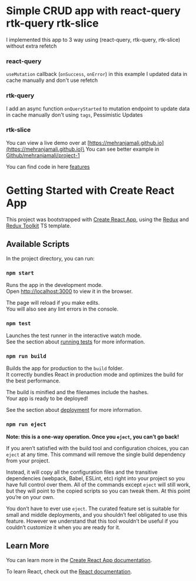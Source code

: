 # Simple CRUD app with react-query rtk-query rtk-slice
I implemented this app to 3 way using (react-query, rtk-query, rtk-slice) without extra refetch
### react-query 
`useMutation` callback (`onSuccess`, `onError`) in this example I updated data in cache manually and don't use refetch
### rtk-query 
I add an async function `onQueryStarted` to mutation endpoint to update data in cache manually don't using `tags`, Pessimistic Updates
### rtk-slice 
You can view a live demo over at [https://mehranjamali.github.io](https://mehranjamali.github.io)\
You can see better example in [Github/mehranjamali/project-1](https://github.com/mehranjamali/mehranjamali.github.io-source_code/tree/master/sample-project-1)


You can find code in here [features](https://github.com/mehranjamali/rtkQuery-reactQuery-rtkSlice/tree/main/src/features)


# Getting Started with Create React App

This project was bootstrapped with [Create React App](https://github.com/facebook/create-react-app), using the [Redux](https://redux.js.org/) and [Redux Toolkit](https://redux-toolkit.js.org/) TS template.

## Available Scripts

In the project directory, you can run:

### `npm start`

Runs the app in the development mode.\
Open [http://localhost:3000](http://localhost:3000) to view it in the browser.

The page will reload if you make edits.\
You will also see any lint errors in the console.

### `npm test`

Launches the test runner in the interactive watch mode.\
See the section about [running tests](https://facebook.github.io/create-react-app/docs/running-tests) for more information.

### `npm run build`

Builds the app for production to the `build` folder.\
It correctly bundles React in production mode and optimizes the build for the best performance.

The build is minified and the filenames include the hashes.\
Your app is ready to be deployed!

See the section about [deployment](https://facebook.github.io/create-react-app/docs/deployment) for more information.

### `npm run eject`

**Note: this is a one-way operation. Once you `eject`, you can’t go back!**

If you aren’t satisfied with the build tool and configuration choices, you can `eject` at any time. This command will remove the single build dependency from your project.

Instead, it will copy all the configuration files and the transitive dependencies (webpack, Babel, ESLint, etc) right into your project so you have full control over them. All of the commands except `eject` will still work, but they will point to the copied scripts so you can tweak them. At this point you’re on your own.

You don’t have to ever use `eject`. The curated feature set is suitable for small and middle deployments, and you shouldn’t feel obligated to use this feature. However we understand that this tool wouldn’t be useful if you couldn’t customize it when you are ready for it.

## Learn More

You can learn more in the [Create React App documentation](https://facebook.github.io/create-react-app/docs/getting-started).

To learn React, check out the [React documentation](https://reactjs.org/).
